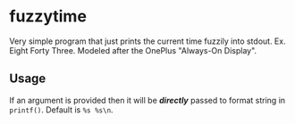 # fuzzytime

Very simple program that just prints the current time fuzzily into stdout. Ex. Eight Forty Three. Modeled after the OnePlus "Always-On Display".

## Usage

If an argument is provided then it will be ***directly*** passed to format string in `printf()`. Default is `%s %s\n`.
